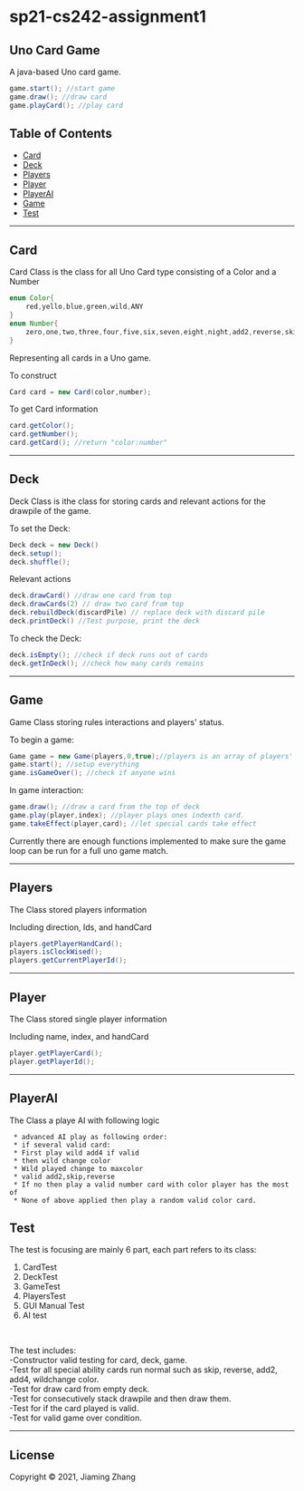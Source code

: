 # sp21-cs242-assignment1

## Uno Card Game


A java-based Uno card game.

```java
game.start(); //start game
game.draw(); //draw card
game.playCard(); //play card
```
Table of Contents
-----------------
  * [Card](#card)
  * [Deck](#deck)
  * [Players](#players)
  * [Player](#player)
  * [PlayerAI](#playerAI)
  * [Game](#game)
  * [Test](#test)

  ---

Card
-----
Card Class is the class for all Uno Card type consisting of a Color and a Number
```java
enum Color{
    red,yello,blue,green,wild,ANY
}
enum Number{
    zero,one,two,three,four,five,six,seven,eight,night,add2,reverse,skip,changeColor,add4,ANY
}
```
Representing all cards in a Uno game.<br />

To construct
```java
Card card = new Card(color,number);
```
To get Card information
```java
card.getColor();
card.getNumber();
card.getCard(); //return "color:number"
```


----
Deck
------
Deck Class is ithe class for storing cards and relevant actions for the drawpile of the game.

To set the Deck:
```java
Deck deck = new Deck()
deck.setup();
deck.shuffle();
```

Relevant actions
```java
deck.drawCard() //draw one card from top
deck.drawCards(2) // draw two card from top
deck.rebuildDeck(discardPile) // replace deck with discard pile
deck.printDeck() //Test purpose, print the deck
```

To check the Deck:
```java
deck.isEmpty(); //check if deck runs out of cards
deck.getInDeck(); //check how many cards remains
```

---

Game
----
Game Class storing rules interactions and players' status.

To begin a game:
```java
Game game = new Game(players,0,true);//players is an array of players' id; 0 is first player index; true meaning clockwise order
game.start(); //setup everything
game.isGameOver(); //check if anyone wins
```

In game interaction:
```java
game.draw(); //draw a card from the top of deck
game.play(player,index); //player plays ones indexth card.
game.takeEffect(player,card); //let special cards take effect
```

Currently there are enough functions implemented to make sure the game loop can be run for a full uno game match.

---

Players
----
The Class stored players information

Including direction, Ids, and handCard

```java
players.getPlayerHandCard();
players.isClockWised();
players.getCurrentPlayerId();
```
---

Player
----
The Class stored single player information

Including name, index, and handCard

```java
player.getPlayerCard();
player.getPlayerId();
```
---
PlayerAI
----
The Class a playe AI with following logic

	 * advanced AI play as following order:
	 * if several valid card:
	 * First play wild add4 if valid
	 * then wild change color
	 * Wild played change to maxcolor
	 * valid add2,skip,reverse
	 * If no then play a valid number card with color player has the most of 
	 * None of above applied then play a random valid color card.



Test
----
The test is focusing are mainly 6 part, each part refers to its class:
 1. CardTest
 2. DeckTest
 3. GameTest
 4. PlayersTest
 5. GUI Manual Test
 6. AI test
<br />

The test includes:<br />
-Constructor valid testing for card, deck, game.<br />
-Test for all special ability cards run normal such as skip, reverse, add2, add4, wildchange color.<br />
-Test for draw card from empty deck.<br />
-Test for consecutively stack drawpile and then draw them.<br />
-Test for if the card played is valid.<br />
-Test for valid game over condition.<br />

----
License
-------

Copyright &copy; 2021, Jiaming Zhang
